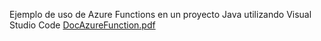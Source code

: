 Ejemplo de uso de Azure Functions en un proyecto Java utilizando Visual Studio Code
[DocAzureFunction.pdf](https://github.com/PADSA-github/Cloud/files/7934993/DocAzureFunction.pdf)

